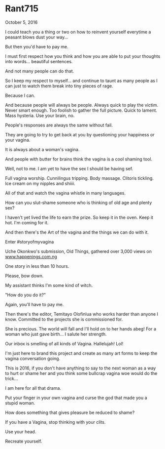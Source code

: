 # Rant715


October 5, 2016

I could teach you a thing or two on how to reinvent yourself everytime a peasant blows dust your way...

But then you'd have to pay me.

I must first respect how you think and how you are able to put your thoughts into words... beautiful sentences.

And not many people can do that. 

So I keep my respect to myself... and continue to taunt as many people as I can just to watch them break into tiny pieces of rage.

Because I can.

And because people will always be people. Always quick to play the victim. Never smart enough. Too foolish to gather the full picture. Quick to lament. Mass hysteria. Use your brain, no.

People's responses are always the same without fail. 

They are going to try to get back at you by questioning your happiness or your vagina. 

It is always about a woman's vagina. 

And people with butter for brains think the vagina is a cool shaming tool.

Well, not to me. I am yet to have the sex I should be having sef.

Full vagina worship. Cunnilingus tripping. Body massage. Clitoris tickling. Ice cream on my nipples and shiiii. 

All of that and watch the vagina whistle in many languages.

How can you slut-shame someone who is thinking of old age and plenty sex?

I haven't yet lived the life to earn the prize. So keep it in the oven. Keep it hot. I'm coming for it. 

And then there's the Art of the vagina and the things we can do with it.

Enter #storyofmyvagina 

Uche Okonkwo's submission, Old Things, gathered over 3,000 views on www.happenings.com.ng 

One story in less than 10 hours. 

Please, bow down.

My assistant thinks I'm some kind of witch.

"How do you do it?"

Again, you'll have to pay me.

Then there's the editor, Temitayo Olofinlua who works harder than anyone I know. Committed to the projects she is commissioned for.

She is precious. The world will fall and I'll hold on to her hands abeg! For a woman who just gave birth... I salute her strength.

Our inbox is smelling of all kinds of Vagina. Hallelujah! Lol!

I'm just here to brand this project and create as many art forms to keep the vagina conversation going. 

This is 2016, if you don't have anything to say to  the next woman as a way to hurt or shame her and you think some bullcrap vagina woe would do the trick...

I am here for all that drama.

Put your finger in your own vagina and curse the god that made you a stupid woman.

How does something that gives pleasure be reduced to shame?

If you have a Vagina, stop thinking with your clits.

Use your head.

Recreate yourself.
